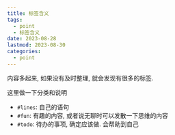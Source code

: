 ```yaml
---
title: 标签含义
tags:
  - point
  - 标签含义
date: 2023-08-28
lastmod: 2023-08-30
categories:
  - point
---
```


内容多起来, 如果没有及时整理, 就会发现有很多的标签.

这里做一下分类和说明

- `#lines`: 自己的语句
- `#fun`: 有趣的内容, 或者说无聊时可以发散一下思维的内容
- `#todo`: 待办的事项, 确定应该做. 会帮助到自己

